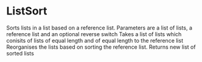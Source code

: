 # ListSort
Sorts lists in a list based on a reference list.
Parameters are a list of lists, a reference list and an optional reverse switch
Takes a list of lists which conisits of lists of equal length and of equal length to the reference list
Reorganises the lists based on sorting the reference list.
Returns new list of sorted lists 
